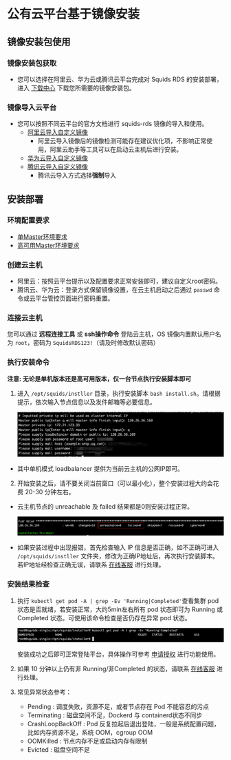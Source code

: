 # 公有云平台基于镜像安装

## 镜像安装包使用

### 镜像安装包获取

* 您可以选择在阿里云、华为云或腾讯云平台完成对 Squids RDS 的安装部署，进入 [下载中心](http://squids.cn/download) 下载您所需要的镜像安装包。

### 镜像导入云平台

* 您可以按照不同云平台的官方文档进行 squids-rds 镜像的导入和使用。
    * [阿里云导入自定义镜像](https://help.aliyun.com/document_detail/25464.html)
        * 阿里云导入镜像后的镜像检测可能存在建议优化项，不影响正常使用，阿里云助手等工具可以在启动云主机后进行安装。
    * [华为云导入自定义镜像](https://support.huaweicloud.com/usermanual-ims/zh-cn_topic_0030713191.html)
    * [腾讯云导入自定义镜像](https://cloud.tencent.com/document/product/213/4945)
        * 腾讯云导入方式选择**强制**导入

## 安装部署

### 环境配置要求

* [单Master环境要求](single-master-requirement.md)
* [高可用Master环境要求](highly-available-cluster-requirement.md)

### 创建云主机

* 阿里云：按照云平台提示以及配置要求正常安装即可，建议自定义root密码。
* 腾讯云、华为云：登录方式保留镜像设置，在云主机启动之后通过 `passwd` 命令或云平台管控页面进行密码重置。

### 连接云主机

您可以通过 **远程连接工具** 或 **ssh操作命令** 登陆云主机，OS 镜像内置默认用户名为 `root`，密码为 `SquidsRDS123!`（请及时修改默认密码）

### 执行安装命令

**注意: 无论是单机版本还是高可用版本，仅一台节点执行安装脚本即可**

1. 进入 `/opt/squids/instller` 目录，执行安装脚本 `bash install.sh`。请根据提示，依次输入节点信息以及发件邮箱等必要信息。

   ![img.png](./img/bash-install.png)

* 其中单机模式 loadbalancer 提供为当前云主机的公网IP即可。

2. 开始安装之后，请不要关闭当前窗口（可以最小化），整个安装过程大约会花费 20-30 分钟左右。

* 云主机节点的 unreachable 及 failed 结果都是0则安装过程正常。

  ![img.png](./img/install-finished.png)

* 如果安装过程中出现报错，首先检查输入 IP 信息是否正确，如不正确可进入 `/opt/squids/instller` 文件夹，修改为正确IP地址后，再次执行安装脚本。 若IP地址经检查正确无误，请联系 [在线客服](#) 进行处理。

### 安装结果检查

1. 执行 `kubectl get pod -A | grep -Ev 'Running|Completed'`查看集群 pod 状态是否就绪，若安装正常，大约5min左右所有 pod 状态即可为 Running 或 Completed 状态。可使用该命令检查是否仍存在异常 pod 状态。

   ![img.png](./img/pod-check.png)

   安装成功之后即可正常登陆平台，具体操作可参考 [申请授权](apply-for-authorization.md) 进行功能使用。
2. 如果 10 分钟以上仍有非 Running/非Completed 的状态，请联系 [在线客服](#) 进行处理。
3. 常见异常状态参考：
    * Pending          : 调度失败，资源不足，或者节点存在 Pod 不能容忍的污点
    * Terminating      : 磁盘空间不足，Dockerd 与 containerd状态不同步
    * CrashLoopBackOff : Pod 反复拉起后退出登陆，一般是系统配置问题，比如内存资源不足，系统 OOM，cgroup OOM
    * OOMKilled        : 节点内存不足或启动内存有限制
    * Evicted          : 磁盘空间不足
